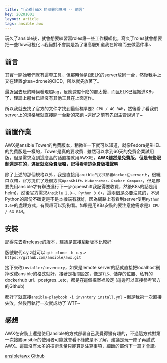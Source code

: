 ```yaml
---
title: "[心得]AWX 的部署和應用 -- 前言"
key: 20201001
layout: article
tags: ansible awx
---
```


玩久了ansible後，就會想要練習寫roles讓一些工作模組化，寫久了roles就會想要把一些flow可視化 ~我絕對不會說是為了讓高層知道我在幹嘛而去做這件事~

<!--more-->

## 前言


其實一開始我們就有這套工具，但那時候是跟ELK的server放同一台，然後我手上又在建置gitea+drone的CICD，所以就先放著了。

最近回去玩的時候發現超lag，反應速度什麼的都太慢，而且ELK已經搬進K8s了，理論上那台已經沒有其他工具在上面運作。

所以我就去找了官方的文件才找到最低標準要`2 CPU / 4G RAM`，然後看了看我們server上的規格我就直接開一台新的來跑 ~還好之前有先跟主管說過了~


## 前置作業


AWX是ansible Tower的免費版本，稍微查一下就可以知道，就像Fedora是RHEL的免費版是一樣的，Tower是真的要收費，雖然可以拿到60天的免費企業試用版，但是需求沒到這麼高的話直接就用AWX吧，**AWX雖然是免費版，但是有些限制還是在的，違反就沒免費版囉，記得看清楚免費版權聲明**

除了上述的那個規格以外，我是直接用`ansible的方式部署docker在server上`，很繞口沒錯，官方提供了幾個方式`OpenShift、Kubernetes、Docker Compose`，但是都要先用ansible才有辦法進行下一步(openshift我記得要收費，然後K8s的話是用helm)，然後官方需求`Ansible 2.8+`、`Python 3.6+`，這兩個是必要注意的，不過Python的部份不確定是不是本機端有就好，因為網路上有看到server使用`Python 3.6+`的處理方式，有興趣可以狗狗看。如果是用K8s安裝的要注意他需求是`3 CPU / 6G RAM`。


## 安裝


記得先去看release的版本，建議是直接拿新版本比較好

版號取代x.y.z就可以
`git clone -b x.y.z https://github.com/ansible/awx.git`

接下來改`installer/inventory`，如果是remote server的話就直接把localhost刪掉改成ansible的格式就好，接著是相關設定，像是`TLS`、儲存的位置、私有的dockerhub url、postgres...etc，都是在這個檔案裡設定 (這邊可以直接參考官方的Github)

都好了就直接`ansible-playbook -i inventory install.yml` ~但是我第一次直接失敗，然後再執行一次就成功了 WTF~


## 感想


AWX在安裝上還是使用ansible的方式部署自己我覺得蠻有趣的，不過這方式對第一次接觸ansible的使用者可能就會看不懂或是不了解，建議是玩一陣子再試試AWX。這篇沒有太多的技術含量只能算是注算事項，細節的部份下一篇才會講。


[ansible/awx Github](https://github.com/ansible/awx/blob/devel/INSTALL.md)
